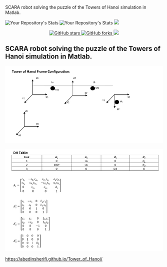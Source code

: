 SCARA robot solving the puzzle of the Towers of Hanoi simulation in Matlab. 

![Your Repository's Stats](https://github-readme-stats.vercel.app/api?username=abedinsherifi&show_icons=true)
![Your Repository's Stats](https://github-readme-stats.vercel.app/api/top-langs/?username=abedinsherifi&theme=blue-green)
![](https://komarev.com/ghpvc/?username=abedinsherifi)

<p align="center">
  <a href="https://github.com/abedinsherifi/Tower_of_Hanoi">
    <img alt="GitHub stars" src="https://img.shields.io/github/stars/abedinsherifi/Tower_of_Hanoi.svg">
  </a>
  <a href="https://github.com/abedinsherifi/Tower_of_Hanoi">
    <img alt="GitHub forks" src="https://img.shields.io/github/forks/abedinsherifi/Tower_of_Hanoi.svg">
  </a>
    <a href="https://github.com/abedinsherifi/Tower_of_Hanoi/graphs/contributors" alt="Contributors">
        <img src="https://img.shields.io/github/contributors/abedinsherifi/Tower_of_Hanoi" /></a>
</p>

## SCARA robot solving the puzzle of the Towers of Hanoi simulation in Matlab.<br>

![](images/Frame_Config.png)
<br>

![](images/DH_Table.png)
<br>


https://abedinsherifi.github.io/Tower_of_Hanoi/

